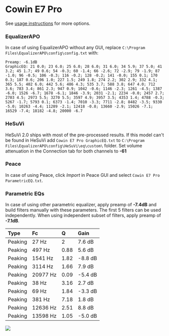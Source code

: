# Cowin E7 Pro
See [usage instructions](https://github.com/jaakkopasanen/AutoEq#usage) for more options.

### EqualizerAPO
In case of using EqualizerAPO without any GUI, replace `C:\Program Files\EqualizerAPO\config\config.txt`
with:
```
Preamp: -6.1dB
GraphicEQ: 21 0.0; 23 6.0; 25 6.0; 28 6.0; 31 6.0; 34 5.9; 37 5.0; 41 3.2; 45 1.7; 49 0.6; 54 -0.3; 60 -1.4; 66 -2.6; 72 -2.9; 79 -1.9; 87 -1.0; 96 -0.5; 106 -0.3; 116 -0.2; 128 -0.2; 141 -0.0; 155 0.1; 170 0.3; 187 0.6; 206 1.0; 227 1.5; 249 1.8; 274 2.2; 302 2.9; 332 4.1; 365 5.5; 402 6.0; 442 5.6; 486 4.3; 535 3.7; 588 3.8; 647 4.0; 712 3.6; 783 3.4; 861 2.3; 947 0.9; 1042 -0.6; 1146 -2.3; 1261 -4.5; 1387 -6.0; 1526 -6.7; 1678 -6.1; 1846 -3.9; 2031 -2.1; 2234 -0.0; 2457 2.7; 2703 4.5; 2973 5.5; 3270 5.5; 3597 4.9; 3957 3.5; 4353 1.4; 4788 -0.3; 5267 -1.7; 5793 0.1; 6373 -1.4; 7010 -3.3; 7711 -2.8; 8482 -3.5; 9330 -5.0; 10263 -4.4; 11289 -2.1; 12418 -0.8; 13660 -2.9; 15026 -7.1; 16529 -7.4; 18182 -4.8; 20000 -6.7
```

### HeSuVi
HeSuVi 2.0 ships with most of the pre-processed results. If this model can't be found in HeSuVi add
`Cowin E7 Pro GraphicEQ.txt` to `C:\Program Files\EqualizerAPO\config\HeSuVi\eq\custom\` folder.
Set volume attenuation in the Connection tab for both channels to **-61**

### Peace
In case of using Peace, click *Import* in Peace GUI and select `Cowin E7 Pro ParametricEQ.txt`.

### Parametric EQs
In case of using other parametric equalizer, apply preamp of **-7.4dB** and build filters manually
with these parameters. The first 5 filters can be used independently.
When using independent subset of filters, apply preamp of **-7.1dB**.

| Type    | Fc       |    Q | Gain    |
|:--------|:---------|:-----|:--------|
| Peaking | 27 Hz    | 2    | 7.6 dB  |
| Peaking | 497 Hz   | 0.88 | 5.6 dB  |
| Peaking | 1541 Hz  | 1.82 | -8.8 dB |
| Peaking | 3114 Hz  | 1.66 | 7.9 dB  |
| Peaking | 20977 Hz | 0.09 | -5.4 dB |
| Peaking | 38 Hz    | 3.16 | 2.7 dB  |
| Peaking | 69 Hz    | 1.84 | -3.3 dB |
| Peaking | 381 Hz   | 7.18 | 1.8 dB  |
| Peaking | 12636 Hz | 2.51 | 8.8 dB  |
| Peaking | 13598 Hz | 1.05 | -5.0 dB |

![](https://raw.githubusercontent.com/jaakkopasanen/AutoEq/master/results/rtings/avg/Cowin%20E7%20Pro/Cowin%20E7%20Pro.png)